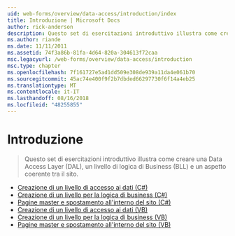```yaml
---
uid: web-forms/overview/data-access/introduction/index
title: Introduzione | Microsoft Docs
author: rick-anderson
description: Questo set di esercitazioni introduttivo illustra come creare una Data Access Layer (DAL), un livello di logica di Business (BLL) e un aspetto coerente tra il sito.
ms.author: riande
ms.date: 11/11/2011
ms.assetid: 74f3a86b-81fa-4d64-820a-304613f72caa
msc.legacyurl: /web-forms/overview/data-access/introduction
msc.type: chapter
ms.openlocfilehash: 7f161727e5ad1dd509e308de939a11da4e061b70
ms.sourcegitcommit: 45ac74e400f9f2b7dbded66297730f6f14a4eb25
ms.translationtype: MT
ms.contentlocale: it-IT
ms.lasthandoff: 08/16/2018
ms.locfileid: "48255855"
---
```

<a name="introduction"></a>Introduzione
====================
> Questo set di esercitazioni introduttivo illustra come creare una Data Access Layer (DAL), un livello di logica di Business (BLL) e un aspetto coerente tra il sito.


- [Creazione di un livello di accesso ai dati (C#)](creating-a-data-access-layer-cs.md)
- [Creazione di un livello per la logica di business (C#)](creating-a-business-logic-layer-cs.md)
- [Pagine master e spostamento all'interno del sito (C#)](master-pages-and-site-navigation-cs.md)
- [Creazione di un livello di accesso ai dati (VB)](creating-a-data-access-layer-vb.md)
- [Creazione di un livello per la logica di business (VB)](creating-a-business-logic-layer-vb.md)
- [Pagine master e spostamento all'interno del sito (VB)](master-pages-and-site-navigation-vb.md)
